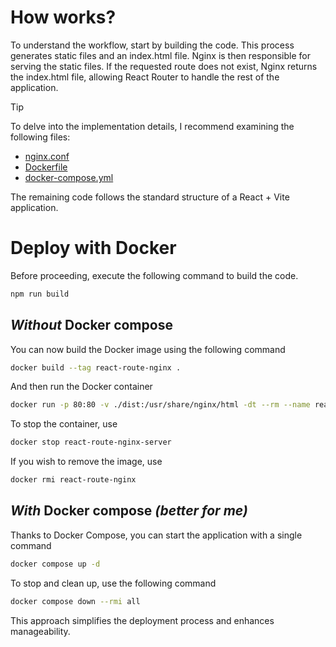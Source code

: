 # How works?
To understand the workflow, start by building the code. This process generates static files and an index.html file. Nginx is then responsible for serving the static files. If the requested route does not exist, Nginx returns the index.html file, allowing React Router to handle the rest of the application.

> [!TIP]
> To delve into the implementation details, I recommend examining the following files:
- [nginx.conf](./nginx.conf)
- [Dockerfile](./Dockerfile)
- [docker-compose.yml](./docker-compose.yml)

The remaining code follows the standard structure of a React + Vite application.

# Deploy with Docker
Before proceeding, execute the following command to build the code.
```bash
npm run build
```
## *Without* Docker compose
You can now build the Docker image using the following command
```bash
docker build --tag react-route-nginx .
```

And then run the Docker container
```bash
docker run -p 80:80 -v ./dist:/usr/share/nginx/html -dt --rm --name react-route-nginx-server react-route-nginx
```

To stop the container, use
```bash
docker stop react-route-nginx-server
```
If you wish to remove the image, use
```bash
docker rmi react-route-nginx
```

## *With* Docker compose *(better for me)*
Thanks to Docker Compose, you can start the application with a single command
```bash
docker compose up -d
```
To stop and clean up, use the following command
```bash
docker compose down --rmi all
```
This approach simplifies the deployment process and enhances manageability.
